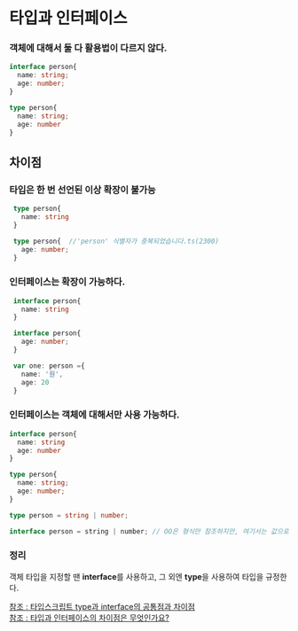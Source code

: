 # 타입과 인터페이스

### 객체에 대해서 둘 다 활용법이 다르지 않다.
``` typescript
interface person{
  name: string;
  age: number;
}

type person{
  name: string;
  age: number
}
```

## 차이점
### 타입은 한 번 선언된 이상 확장이 불가능 
 ``` typescript
  type person{
    name: string
  }

  type person{  //'person' 식별자가 중복되었습니다.ts(2300)
    age: number;
  }
 ```
### 인터페이스는 확장이 가능하다.
 ``` typescript
  interface person{
    name: string
  }

  interface person{ 
    age: number;
  }

  var one: person ={
    name: '원',
    age: 20
  }
 ```

 ### 인터페이스는 객체에 대해서만 사용 가능하다.
  ``` typescript
  interface person{
    name: string
    age: number
  }

  type person{  
    name: string;
    age: number;
  }

  type person = string | number;

  interface person = string | number; // OO은 형식만 참조하지만, 여기서는 값으로 사용되고 있습니다.ts(2693)
 ```

 ### 정리
 객체 타입을 지정할 땐 **interface**를 사용하고, 그 외엔 **type**을 사용하여 타입을 규정한다.

 [참조 : 타입스크립트 type과 interface의 공통점과 차이점](https://yceffort.kr/2021/03/typescript-interface-vs-type)   
 [참조 : 타입과 인터페이스의 차이점은 무엇인가요?](https://www.inflearn.com/questions/108559)
